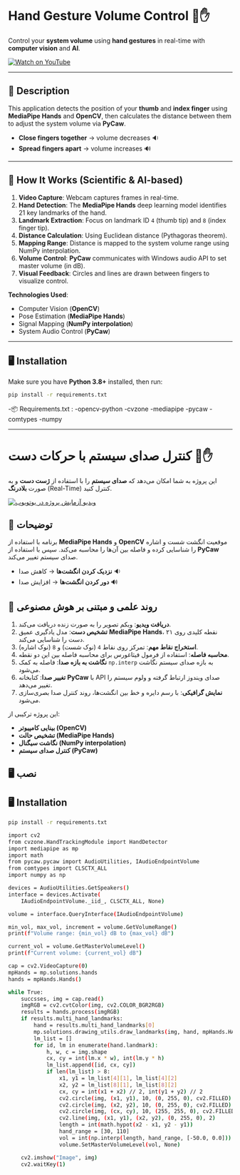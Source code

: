 # Hand Gesture Volume Control 🎵✋
Control your **system volume** using **hand gestures** in real-time with **computer vision** and **AI**.

[![Watch on YouTube](https://img.shields.io/badge/YouTube-Demo-red?logo=youtube)](https://www.youtube.com/watch?v=czzw8jrtobU)

---

## 📜 Description
This application detects the position of your **thumb** and **index finger** using **MediaPipe Hands** and **OpenCV**, then calculates the distance between them to adjust the system volume via **PyCaw**.

- **Close fingers together** → volume decreases 🔉  
- **Spread fingers apart** → volume increases 🔊  

---

## 🧠 How It Works (Scientific & AI-based)
1. **Video Capture**: Webcam captures frames in real-time.
2. **Hand Detection**: The **MediaPipe Hands** deep learning model identifies 21 key landmarks of the hand.
3. **Landmark Extraction**: Focus on landmark ID `4` (thumb tip) and `8` (index finger tip).
4. **Distance Calculation**: Using Euclidean distance (Pythagoras theorem).
5. **Mapping Range**: Distance is mapped to the system volume range using NumPy interpolation.
6. **Volume Control**: **PyCaw** communicates with Windows audio API to set master volume (in dB).
7. **Visual Feedback**: Circles and lines are drawn between fingers to visualize control.

**Technologies Used**:
- Computer Vision (**OpenCV**)
- Pose Estimation (**MediaPipe Hands**)
- Signal Mapping (**NumPy interpolation**)
- System Audio Control (**PyCaw**)

---

## 🖥 Installation
Make sure you have **Python 3.8+** installed, then run:

```bash
pip install -r requirements.txt
```

-📦 Requirements.txt : 
    -opencv-python
    -cvzone
    -mediapipe
    -pycaw
    -comtypes
    -numpy



---
# کنترل صدای سیستم با حرکات دست 🎵✋

این پروژه به شما امکان می‌دهد که **صدای سیستم** را با استفاده از **ژست دست** و به صورت **بلادرنگ** (Real-Time) کنترل کنید.


[![ویدیو آزمایش پروژه در یوتویوب](https://img.shields.io/badge/YouTube-Demo-red?logo=youtube)](https://www.youtube.com/watch?v=czzw8jrtobU)



## 📜 توضیحات
برنامه با استفاده از **MediaPipe Hands** و **OpenCV** موقعیت انگشت شست و اشاره را شناسایی کرده و فاصله بین آن‌ها را محاسبه می‌کند. سپس با استفاده از **PyCaw** صدای سیستم تغییر می‌کند.

- **نزدیک کردن انگشت‌ها** → کاهش صدا 🔉
- **دور کردن انگشت‌ها** → افزایش صدا 🔊

## 🧠 روند علمی و مبتنی بر هوش مصنوعی
1. **دریافت ویدیو**: وبکم تصویر را به صورت زنده دریافت می‌کند.
2. **تشخیص دست**: مدل یادگیری عمیق **MediaPipe Hands**، ۲۱ نقطه کلیدی روی دست را شناسایی می‌کند.
3. **استخراج نقاط مهم**: تمرکز روی نقاط `4` (نوک شست) و `8` (نوک اشاره).
4. **محاسبه فاصله**: استفاده از فرمول فیثاغورس برای محاسبه فاصله بین این دو نقطه.
5. **نگاشت به بازه صدا**: فاصله به کمک `np.interp` به بازه صدای سیستم نگاشت می‌شود.
6. **تغییر صدا**: کتابخانه **PyCaw** با API صدای ویندوز ارتباط گرفته و ولوم سیستم را تغییر می‌دهد.
7. **نمایش گرافیکی**: با رسم دایره و خط بین انگشت‌ها، روند کنترل صدا بصری‌سازی می‌شود.

این پروژه ترکیبی از:
- **بینایی کامپیوتر (OpenCV)**
- **تشخیص حالت (MediaPipe Hands)**
- **نگاشت سیگنال (NumPy interpolation)**
- **کنترل صدای سیستم (PyCaw)**




## 🖥 نصب
## 🖥 Installation




```bash
pip install -r requirements.txt
```



```bash
import cv2
from cvzone.HandTrackingModule import HandDetector
import mediapipe as mp
import math
from pycaw.pycaw import AudioUtilities, IAudioEndpointVolume
from comtypes import CLSCTX_ALL
import numpy as np

devices = AudioUtilities.GetSpeakers()
interface = devices.Activate(
    IAudioEndpointVolume._iid_, CLSCTX_ALL, None)

volume = interface.QueryInterface(IAudioEndpointVolume)

min_vol, max_vol, increment = volume.GetVolumeRange()
print(f"Volume range: {min_vol} dB to {max_vol} dB")

current_vol = volume.GetMasterVolumeLevel()
print(f"Current volume: {current_vol} dB")

cap = cv2.VideoCapture(0)
mpHands = mp.solutions.hands
hands = mpHands.Hands()

while True:
    succsses, img = cap.read()
    imgRGB = cv2.cvtColor(img, cv2.COLOR_BGR2RGB)
    results = hands.process(imgRGB)
    if results.multi_hand_landmarks:
        hand = results.multi_hand_landmarks[0]
        mp.solutions.drawing_utils.draw_landmarks(img, hand, mpHands.HAND_CONNECTIONS)
        lm_list = []
        for id, lm in enumerate(hand.landmark):
            h, w, c = img.shape
            cx, cy = int(lm.x * w), int(lm.y * h)
            lm_list.append([id, cx, cy])
            if len(lm_list) > 8:
                x1, y1 = lm_list[4][1], lm_list[4][2]
                x2, y2 = lm_list[8][1], lm_list[8][2]
                cx, cy = int(x1 + x2) // 2, int(y1 + y2) // 2
                cv2.circle(img, (x1, y1), 10, (0, 255, 0), cv2.FILLED)
                cv2.circle(img, (x2, y2), 10, (0, 255, 0), cv2.FILLED)
                cv2.circle(img, (cx, cy), 10, (255, 255, 0), cv2.FILLED)
                cv2.line(img, (x1, y1), (x2, y2), (0, 255, 0), 2)
                length = int(math.hypot(x2 - x1, y2 - y1))
                hand_range = [30, 110]
                vol = int(np.interp(length, hand_range, [-50.0, 0.0]))
                volume.SetMasterVolumeLevel(vol, None)

    cv2.imshow("Image", img)
    cv2.waitKey(1)

